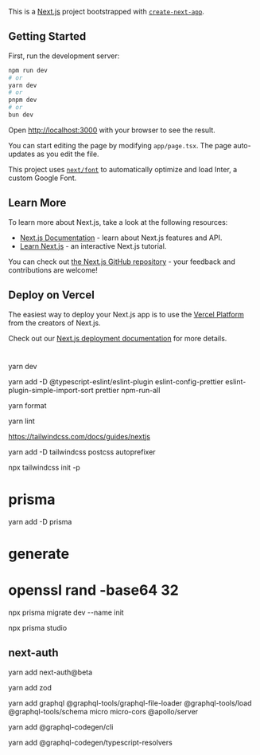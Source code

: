 This is a [Next.js](https://nextjs.org/) project bootstrapped with [`create-next-app`](https://github.com/vercel/next.js/tree/canary/packages/create-next-app).

## Getting Started

First, run the development server:

```bash
npm run dev
# or
yarn dev
# or
pnpm dev
# or
bun dev
```

Open [http://localhost:3000](http://localhost:3000) with your browser to see the result.

You can start editing the page by modifying `app/page.tsx`. The page auto-updates as you edit the file.

This project uses [`next/font`](https://nextjs.org/docs/basic-features/font-optimization) to automatically optimize and load Inter, a custom Google Font.

## Learn More

To learn more about Next.js, take a look at the following resources:

- [Next.js Documentation](https://nextjs.org/docs) - learn about Next.js features and API.
- [Learn Next.js](https://nextjs.org/learn) - an interactive Next.js tutorial.

You can check out [the Next.js GitHub repository](https://github.com/vercel/next.js/) - your feedback and contributions are welcome!

## Deploy on Vercel

The easiest way to deploy your Next.js app is to use the [Vercel Platform](https://vercel.com/new?utm_medium=default-template&filter=next.js&utm_source=create-next-app&utm_campaign=create-next-app-readme) from the creators of Next.js.

Check out our [Next.js deployment documentation](https://nextjs.org/docs/deployment) for more details.

#

yarn dev

yarn add -D @typescript-eslint/eslint-plugin eslint-config-prettier eslint-plugin-simple-import-sort prettier npm-run-all

yarn format

yarn lint

https://tailwindcss.com/docs/guides/nextjs

yarn add -D tailwindcss postcss autoprefixer

npx tailwindcss init -p

# prisma

yarn add -D prisma

# generate

# openssl rand -base64 32

npx prisma migrate dev --name init

npx prisma studio

## next-auth

yarn add next-auth@beta

yarn add zod

yarn add graphql @graphql-tools/graphql-file-loader @graphql-tools/load @graphql-tools/schema micro micro-cors @apollo/server

yarn add @graphql-codegen/cli

yarn add @graphql-codegen/typescript-resolvers
